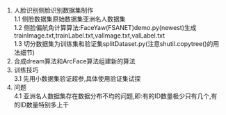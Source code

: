 1. 人脸识别侧脸识别数据集制作  
1.1 侧脸数据集原始数据集亚洲名人数据集  
1.2 侧脸偏航角计算算法:FaceYaw(FSANET)demo.py(newest)生成trainImage.txt,trainLabel.txt,valImage.txt,valLabel.txt  
1.3 切分数据集为训练集和验证集splitDataset.py(注意shutil.copytree()的用法细节)  
2. 合成dream算法和ArcFace算法组建新的算法  
3. 训练技巧  
3.1 先用小数据集验证超参,具体使用验证集试探
4. 问题  
4.1 亚洲名人数据集存在数据分布不均的问题,即:有的ID数量极少只有几个,有的ID数量特别多上千  
